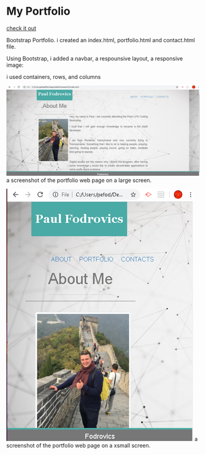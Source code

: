 # My Portfolio
[check it out](https://shift4change.github.io/)

 Bootstrap Portfolio.
 i created an index.html, portfolio.html and contact.html file.


Using Bootstrap, i added a navbar, a respounsive layout, a responsive image:

i used containers, rows, and columns 

![](./assets/large.png) 
a screenshot of the portfolio web page on a large screen.


![](./assets/xs.png) 
a screenshot of the portfolio web page on a xsmall screen.
